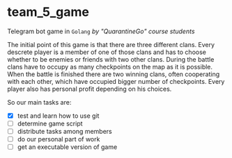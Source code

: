 # team_5_game

Telegram bot game in `Golang`
*by "QuarantineGo" course students*

The initial point of this game is that there are three different clans. Every descrete player is a member of one of those clans and has to choose whether to be enemies or friends with two other clans. During the battle clans have to occupy as many checkpoints on the map as it is possible. When the battle is finished there are two winning clans, often cooperating with each other, which have occupied bigger number of checkpoints. Every player also has personal profit depending on his choices.

So our main tasks are:
- [x] test and learn how to use git
- [ ] determine game script
- [ ] distribute tasks among members
- [ ] do our personal part of work
- [ ] get an executable version of game

